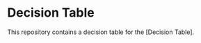 Decision Table
================
This repository contains a decision table for the [Decision Table].


